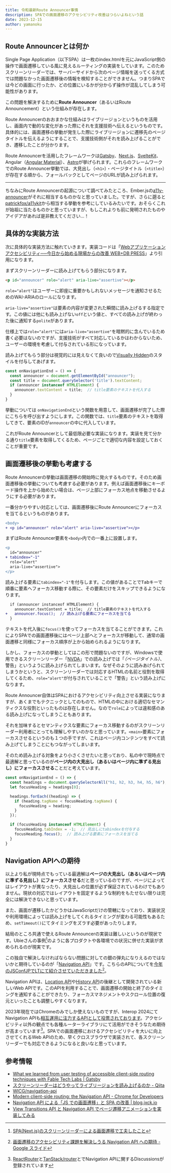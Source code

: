 ```yaml
---
title: 令和最新Route Announcer事情
description: SPAでの画面遷移のアクセシビリティ改善はつらいよねという話
date: 2023-12-15
author: yamanoku
---
```


## Route Announcerとは何か

Single Page Application（以下SPA）は一枚のindex.htmlを元にJavaScript側の操作で画面遷移している風に見えるルーティングの実装をしています。このためスクリーンリーダーでは、サーバーサイドから次のページ情報を送ってくる方式では問題なかった画面遷移後の情報を検知することができません。つまりSPAでは今どの画面に行ったか、どの位置にいるかが分からず操作が混乱してしまう可能性があります。

この問題を解決するために**Route Announcer**（あるいはRoute Announcement）という仕組みが存在します。

Route Announcerのおおまかな仕組みはライブリージョンというものを活用し、画面内で動的な変化があった際にそれを支援技術へ伝えるというものです。具体的には、画面遷移の挙動が発生した際にライブリージョンに遷移先のページタイトルを伝えるようにすることで、支援技術側がそれを読み上げることができ、遷移したことが分かります。

Route Announcerを活用したフレームワークは[Gatsby](https://www.gatsbyjs.com/)、[Next.js](https://nextjs.org/)、[SvelteKit](https://kit.svelte.dev/)、Angular（[Angular Material](https://material.angular.io/cdk/a11y/overview#liveannouncer)）、[Astro](https://astro.build/)が挙げられます。これらのフレームワークでのRoute Announcer挙動では、大見出し（`<h1>`）・ページタイトル（`<title>`）が存在する順から、フォールバックとしてページのURLが読み上げられます。

---

ちなみにRoute Announcerの起源について調べてみたところ、Ember.jsの[a11y-announcer](https://github.com/ember-a11y/a11y-announcer)がそれに相当するものかなと思っていました。ですが、さらに遡ると[patrickfox/a11ykit](https://github.com/patrickfox/a11ykit)から相当する挙動を参考にしているみたいです。おそらくこれが始祖に当たるものかと思っていますが、もしこれよりも前に発明されたものやアイデアがあれば是非教えてください…！

## 具体的な実装方法

次に具体的な実装方法に触れていきます。実装コードは「[Webアプリケーションアクセシビリティ──今日から始める現場からの改善 WEB+DB PRESS](https://gihyo.jp/book/2023/978-4-297-13366-5)」より引用になります。

まずスクリーンリーダーに読み上げてもらう部分になります。

<!-- prettier-ignore-start -->
```html
<p id="announcer" role="alert" aria-live="assertive"></p>
```
<!-- prettier-ignore-end -->

`role="alert"`はユーザーに即座に重要かもしれないメッセージを通知させるためのWAI-ARIAのロールになります。

`aria-live="assertive"`は要素の内容が変更された瞬間に読み上げるする指定です。この値には他にも読み上げない`off`という値と、すべての読み上げが終わった後に通知する`polite`があります。

仕様上では`role="alert"`には`aria-live="assertive"`を暗黙的に含んでいるため書く必要はないのですが、支援技術がすべて対応しているかはわからないため、ユーザーの環境を考慮して付与されている形になっています。

読み上げてもらう部分は視覚的には見えなくて良いので[Visually Hidden](https://zenn.dev/yamanoku/scraps/a6c328ccc3238c)のスタイルを付与してあげます。

<!-- prettier-ignore-start -->
```ts
const onNavigationEnd = () => {
  const announcer = document.getElementById("announcer");
  const title = document.querySelector('title').textContent;
  if (announcer instanceof HTMLElement) {
    announcer.textContent = title;  // title要素のテキストを代入する
  }
}
```
<!-- prettier-ignore-end -->

挙動については `onNavigationEnd`という関数を用意して、画面遷移が完了した際にこちらを呼び出すようにします。この関数では、`title`要素のテキストを取得してきて、要素のIDが`announcer`の中に代入しています。

これがRoute Announcerとして最低限必要な実装になります。実装を見て分かる通り`title`要素を取得してくるため、ページごとで適切な内容を設定しておくことが重要です。

## 画面遷移後の挙動も考慮する

Route Announcerの挙動は画面遷移の開始時に発火するものです。そのため画面遷移後の挙動についても考慮する必要があります。例えば画面遷移後にキーボード操作を上から始めたい場合は、ページ上部にフォーカス地点を移動させるようにする必要があります。

一番分かりやすい対応としては、画面遷移後にRoute Announcerにフォーカスを当てるというものがあります。

<!-- prettier-ignore-start -->
```diff
<body>
+ <p id="announcer" role="alert" aria-live="assertive"></p>
```
<!-- prettier-ignore-end -->

まずはRoute Announcer要素を`<body>`内での一番上に設置します。

<!-- prettier-ignore-start -->
```diff
<p
  id="announcer"
+ tabindex="-1"
  role="alert"
  aria-live="assertive">
</p>
```
<!-- prettier-ignore-end -->

読み上げる要素に`tabindex="-1"`を付与します。この値があることで<kbd>Tab</kbd>キーで順番に要素へフォーカス移動する際に、その要素だけをスキップできるようになります。

```diff
  if (announcer instanceof HTMLElement) {
    announcer.textContent = title;  // title要素のテキストを代入する
+   announcer.focus();  // 読み上げる要素にフォーカスを当てる
  }
```

テキストを代入後に`focus()`を使ってフォーカスを当てることができます。これによりSPAでの画面遷移後にはページ上部へとフォーカスが移動して、通常の画面遷移と同様にフォーカス順序が上から始められるようになります。

しかし、フォーカスの挙動としてはこの形で問題ないのですが、Windowsで使用できるスクリーンリーダー「[NVDA](https://www.nvda.jp/)」での読み上げでは「_（ページタイトル）_、警告」というように読み上げられてしまいます。なぜそのように読みあげられてしまうかというと、スクリーンリーダーでは対応するHTMLの名前と役割を取得してくるため、`role="alert"`が付与されていることで「警告」という読み上げになります。

Route Announcer自体はSPAにおけるアクセシビリティ向上させる実装になりますが、あくまでもテクニックとしてのもので、HTMLの中における適切なセマンティクスな役割といったものは存在しません。なので`role`によっては違和感のある読み上げになってしまうこともあります。

それを加味するとセマンティクスな要素にフォーカス移動するのがスクリーンリーダー利用者にとっても理解しやすいのかなと思っています。`<main>`要素にフォーカスさせるというのも１つの手ですが、これはページ内コンテンツをすべて読み上げてしまうことにもつながってしまいます。

そのため読み上げる対象をより小さくさせたいと思っており、私の中で現時点で最適解と思っているのが**ページ内の大見出し（あるいはページ内に準ずる見出し）にフォーカスさせる**ことだと考えています。

<!-- prettier-ignore-start -->
```ts
const onNavigationEnd = () => {
  const headings = document.querySelectorAll("h1, h2, h3, h4, h5, h6");
  let focusHeading = headings[0];

  headings.forEach((heading) => {
    if (heading.tagName < focusHeading.tagName) {
      focusHeading = heading;
    }
  });

  if (focusHeading instanceof HTMLElement) {
    focusHeading.tabIndex = -1;  // 見出しにtabindexを付与する
    focusHeading.focus();  // 読み上げる要素にフォーカスを当てる
  }
}
```
<!-- prettier-ignore-end -->

## Navigation APIへの期待

以上より私が現時点でもっている最適解は**ページの大見出し（あるいはページ内に準ずる見出し）にフォーカスさせる**だと思っているのですが、ページによってはレイアウトが異なったり、大見出しの位置が必ず保証されているわけでもありません。現状の対応ではレイアウトを固定するような制約をもたせない限りは完全には解決できないと思っています。

また、画面が遷移したかどうかはJavaScriptだけの管轄になっており、実装状況や利用環境によっては読み上げをしてくれるタイミングが変わる可能性もあるため、`setTimeout()`にてタイミングをズラす必要があったりします。

結局のところ共通で使えるRoute Announcerの実装は難しいというのが現状です。Ubieさんの事例[^1]のように各プロダクトや各環境での状況に併せた実装が求められるのが現実です。

[^1]: [SPA(Next.js)のスクリーンリーダーによる画面遷移で工夫したこと](https://zenn.dev/ubie_dev/articles/499d3ecff708c0)

この独自で解決しなければならない問題に対しての銀の弾丸になりえるのではないかと期待しているのが「[Navigation API](https://html.spec.whatwg.org/multipage/nav-history-apis.html#navigation-api)」です。こちらのAPIについてを[今年のJSConfJPでLTにて紹介させていただきました](https://jsconf.jp/2023/talk/yamanoku-1/)[^2]。

[^2]: [画面遷移のアクセシビリティ課題を解決しうる Navigation API への期待 - Google スライド](https://docs.google.com/presentation/d/e/2PACX-1vSosGMESLA5IiR4NPz3i2u8XF_wkHsqP80pHA1a4q-Gmk9CIFkUobNc5pMvJj6Tth0PEGmoExmalOQj/pub?slide=id.g29cfbd0e8bc_2_0)

Navigation APIは、[Location API](https://developer.mozilla.org/ja/docs/Web/API/Location)や[History API](https://developer.mozilla.org/ja/docs/Web/API/History)の後継として開発されている新しいWeb APIです。このAPIを利用することで、画面遷移の開始と終了のタイミングを通知することができたり、フォーカスマネジメントやスクロール位置の復元といったことも調整しやすくなります。

2023年現在ではChromeのみでしか使えないものですが、Interop 2024にてNavigation APIも[相互運用に注力するAPIとして投票されております](https://github.com/web-platform-tests/interop/issues/435)。アクセシビリティ以外の観点でも各種ルーターライブラリにて活用ができそうなため期待が高まっています[^3]。SPAでの画面遷移におけるアクセシビリティを大いに向上させてくれるWeb APIのため、早くクロスブラウザで実装されて、各スクリーンリーダーでも対応できるようになると良いなと思っています。

[^3]: [ReactRouter](https://github.com/remix-run/react-router/discussions/11046)と[TanStack/router](https://github.com/TanStack/router/discussions/821)とでNavigation APIに関するDiscussionsが登録されています

## 参考情報

- [What we learned from user testing of accessible client-side routing techniques with Fable Tech Labs | Gatsby](https://www.gatsbyjs.com/blog/2019-07-11-user-testing-accessible-client-routing/)
- [スクリーンリーダーはどうやってライブリージョンを読み上げるのか - Qiita](https://qiita.com/24motz/items/a992a8d3d4b65452b7eb)
- [WICG/navigation-api](https://github.com/wicg/navigation-api)
- [Modern client-side routing: the Navigation API - Chrome for Developers](https://developer.chrome.com/docs/web-platform/navigation-api/)
- [Navigation API による「JS での画面遷移」と SPA の改善 | blog.jxck.io](https://blog.jxck.io/entries/2022-04-22/navigation-api.html)
- [View Transitions API と Navigation API でページ遷移アニメーションを実装してみる](https://zenn.dev/yend724/articles/20230817-1bpoplim35e6eeqi)
